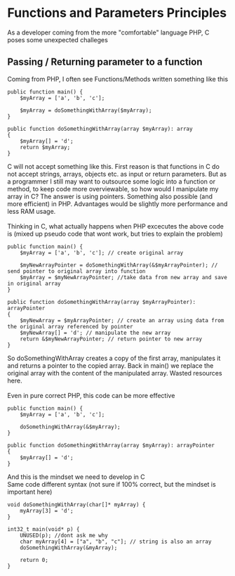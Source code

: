 # Functions and Parameters Principles

As a developer coming from the more "comfortable" language PHP, C poses some unexpected challeges 

## Passing / Returning parameter to a function

Coming from PHP, I often see Functions/Methods written something like this 

```
public function main() {
    $myArray = ['a', 'b', 'c'];

    $myArray = doSomethingWithArray($myArray);
}

public function doSomethingWithArray(array $myArray): array
{
    $myArray[] = 'd';
    return $myArray;
}
```

C will not accept something like this. First reason is that functions in C do not accept strings, arrays, objects etc. as input or return parameters. But as a programmer I still may want to outsource some logic into a function or method, to keep code more overviewable, so how would I manipulate my array in C? The answer is using pointers. Something also possible (and more efficient) in PHP. Advantages would be slightly more performance and less RAM usage. 
<br><br>
Thinking in C, what actually happens when PHP excecutes the above code is (mixed up pseudo code that wont work, but tries to explain the problem)
```
public function main() {
    $myArray = ['a', 'b', 'c']; // create original array

    $myNewArrayPointer = doSomethingWithArray(&$myArrayPointer); // send pointer to original array into function
    $myArray = $myNewArrayPointer; //take data from new array and save in original array
}

public function doSomethingWithArray(array $myArrayPointer): arrayPointer
{
    $myNewArray = $myArrayPointer; // create an array using data from the original array referenced by pointer
    $myNewArray[] = 'd'; // manipulate the new array
    return &$myNewArrayPointer; // return pointer to new array
}
```
So doSomethingWithArray creates a copy of the first array, manipulates it and returns a pointer to the copied array. Back in main() we replace the original array with the content of the manipulated array. Wasted resources here. <br><br>
Even in pure correct PHP, this code can be more effective
```
public function main() {
    $myArray = ['a', 'b', 'c'];

    doSomethingWithArray(&$myArray);
}

public function doSomethingWithArray(array $myArray): arrayPointer
{
    $myArray[] = 'd';
}
```
And this is the mindset we need to develop in C<br>
Same code different syntax (not sure if 100% correct, but the mindset is important here)
```
void doSomethingWithArray(char[]* myArray) {
    myArray[3] = 'd';
}

int32_t main(void* p) {
    UNUSED(p); //dont ask me why
    char myArray[4] = ["a", "b", "c"]; // string is also an array
    doSomethingWithArray(&myArray);

    return 0;
}
```

